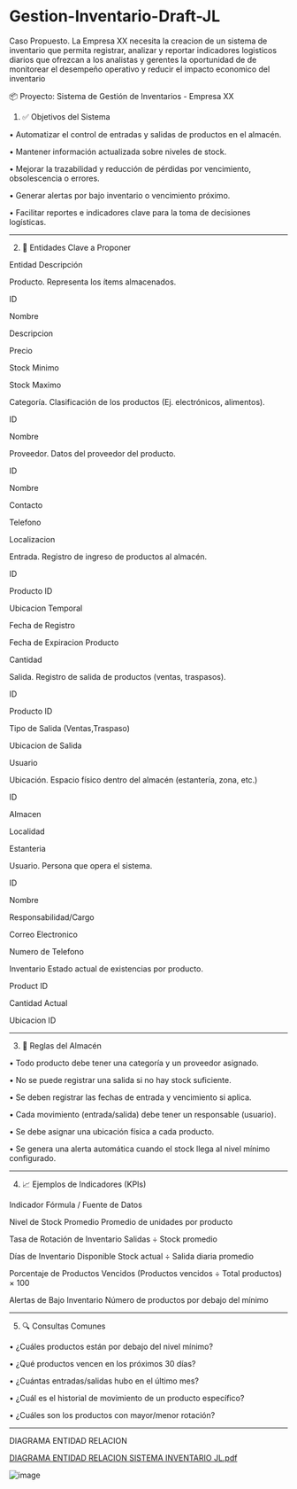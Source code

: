 # Gestion-Inventario-Draft-JL
Caso Propuesto.  La Empresa XX necesita la creacion de un sistema de inventario que permita registrar, analizar y reportar indicadores logisticos diarios que ofrezcan a los analistas y gerentes la oportunidad de de monitorear el desempeño operativo y reducir el impacto economico del inventario

📦 Proyecto: Sistema de Gestión de Inventarios - Empresa XX
1. ✅ Objetivos del Sistema
   
•	Automatizar el control de entradas y salidas de productos en el almacén.

•	Mantener información actualizada sobre niveles de stock.

•	Mejorar la trazabilidad y reducción de pérdidas por vencimiento, obsolescencia o errores.

•	Generar alertas por bajo inventario o vencimiento próximo.

•	Facilitar reportes e indicadores clave para la toma de decisiones logísticas.
________________________________________
2. 🔑 Entidades Clave a Proponer
   
Entidad	Descripción

Producto.	Representa los ítems almacenados.

ID

Nombre

Descripcion

Precio

Stock Minimo

Stock Maximo


Categoría.	Clasificación de los productos (Ej. electrónicos, alimentos).

ID

Nombre


Proveedor.	Datos del proveedor del producto.


ID

Nombre

Contacto

Telefono

Localizacion


Entrada.	Registro de ingreso de productos al almacén.


ID

Producto ID

Ubicacion Temporal

Fecha de Registro

Fecha de Expiracion Producto 

Cantidad


Salida.	Registro de salida de productos (ventas, traspasos).

ID

Producto ID

Tipo de Salida (Ventas,Traspaso)

Ubicacion de Salida

Usuario 


Ubicación.	Espacio físico dentro del almacén (estantería, zona, etc.)

ID

Almacen

Localidad

Estanteria


Usuario.	Persona que opera el sistema.

ID

Nombre

Responsabilidad/Cargo

Correo Electronico

Numero de Telefono


Inventario	Estado actual de existencias por producto.

Product ID

Cantidad Actual

Ubicacion ID

________________________________________
3. 📜 Reglas del Almacén
   
•	Todo producto debe tener una categoría y un proveedor asignado.

•	No se puede registrar una salida si no hay stock suficiente.

•	Se deben registrar las fechas de entrada y vencimiento si aplica.

•	Cada movimiento (entrada/salida) debe tener un responsable (usuario).

•	Se debe asignar una ubicación física a cada producto.

•	Se genera una alerta automática cuando el stock llega al nivel mínimo configurado.
________________________________________
4. 📈 Ejemplos de Indicadores (KPIs)
   
Indicador	Fórmula / Fuente de Datos

Nivel de Stock Promedio	Promedio de unidades por producto

Tasa de Rotación de Inventario	Salidas ÷ Stock promedio

Días de Inventario Disponible	Stock actual ÷ Salida diaria promedio

Porcentaje de Productos Vencidos	(Productos vencidos ÷ Total productos) × 100

Alertas de Bajo Inventario	Número de productos por debajo del mínimo
________________________________________
5. 🔍 Consultas Comunes
   
•	¿Cuáles productos están por debajo del nivel mínimo?

•	¿Qué productos vencen en los próximos 30 días?

•	¿Cuántas entradas/salidas hubo en el último mes?

•	¿Cuál es el historial de movimiento de un producto específico?

•	¿Cuáles son los productos con mayor/menor rotación?

____________________________________________________________________________
DIAGRAMA ENTIDAD RELACION
  
[DIAGRAMA ENTIDAD RELACION  SISTEMA INVENTARIO JL.pdf](https://github.com/user-attachments/files/20376029/DIAGRAMA.ENTIDAD.RELACION.SISTEMA.INVENTARIO.JL.pdf)

![image](https://github.com/user-attachments/assets/6201a212-ef40-4bcb-90bc-a994fa86e399)
